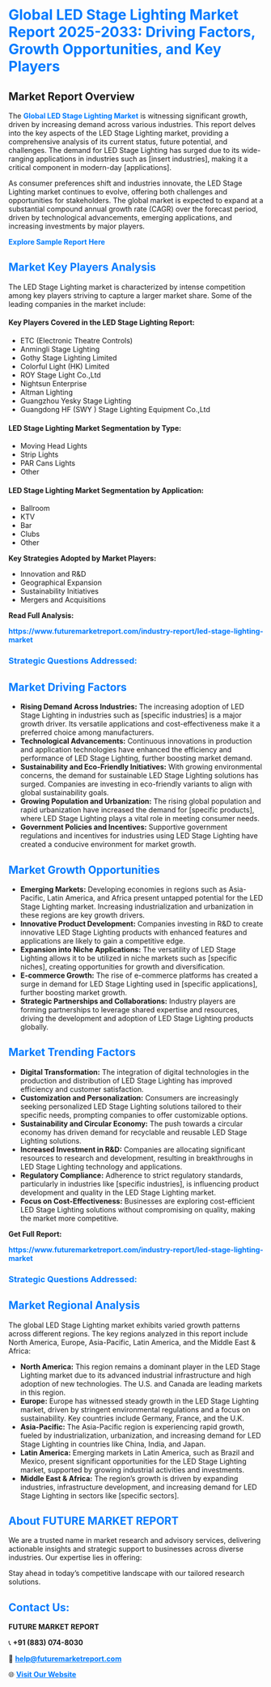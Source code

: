 <h1 style="color: #007BFF;">Global LED Stage Lighting Market Report 2025-2033: Driving Factors, Growth Opportunities, and Key Players</h1>

<section id="overview">
<h2>Market Report Overview</h2>
<p>The <a href="https://www.futuremarketreport.com/industry-report/led-stage-lighting-market" style="color: #007BFF; text-decoration: none;"><strong>Global LED Stage Lighting Market</strong></a> is witnessing significant growth, driven by increasing demand across various industries. This report delves into the key aspects of the LED Stage Lighting market, providing a comprehensive analysis of its current status, future potential, and challenges. The demand for LED Stage Lighting has surged due to its wide-ranging applications in industries such as [insert industries], making it a critical component in modern-day [applications].</p>
<p>As consumer preferences shift and industries innovate, the LED Stage Lighting market continues to evolve, offering both challenges and opportunities for stakeholders. The global market is expected to expand at a substantial compound annual growth rate (CAGR) over the forecast period, driven by technological advancements, emerging applications, and increasing investments by major players.</p>
</section>

<section id="overview">
<p><a href="https://www.futuremarketreport.com/request-sample/reportId=75372" style="color: #007BFF; text-decoration: none;"><strong>Explore Sample Report Here</strong></a></p>
</section>

<section id="key-players">
<h2 style="color: #007BFF;">Market Key Players Analysis</h2>
<p>The LED Stage Lighting market is characterized by intense competition among key players striving to capture a larger market share. Some of the leading companies in the market include:</p>
<h4>Key Players Covered in the LED Stage Lighting Report:</h4>
<ul><li>ETC (Electronic Theatre Controls)</li><li>Anmingli Stage Lighting</li><li>Gothy Stage Lighting Limited</li><li>Colorful Light (HK) Limited</li><li>ROY Stage Light Co.,Ltd</li><li>Nightsun Enterprise</li><li>Altman Lighting</li><li>Guangzhou Yesky Stage Lighting</li><li>Guangdong HF (SWY ) Stage Lighting Equipment Co.,Ltd</li></ul>
<h4>LED Stage Lighting Market Segmentation by Type:</h4>
<ul><li>Moving Head Lights</li><li>Strip Lights</li><li>PAR Cans Lights</li><li>Other</li></ul>

<h4>LED Stage Lighting Market Segmentation by Application:</h4>
<ul><li>Ballroom</li><li>KTV</li><li>Bar</li><li>Clubs</li><li>Other</li></ul>
<p><strong>Key Strategies Adopted by Market Players:</strong></p>
<ul>
<li>Innovation and R&D</li>
<li>Geographical Expansion</li>
<li>Sustainability Initiatives</li>
<li>Mergers and Acquisitions</li>
</ul>
</section>

<section>
<p><strong>Read Full Analysis: </strong></p><a href="https://www.futuremarketreport.com/industry-report/led-stage-lighting-market" style="color: #007BFF; text-decoration: none;"><strong>https://www.futuremarketreport.com/industry-report/led-stage-lighting-market</strong></a>
<h3 style="color: #007BFF;">Strategic Questions Addressed:</h3>
</section>

<section id="driving-factors">
<h2 style="color: #007BFF;">Market Driving Factors</h2>
<ul>
<li><strong>Rising Demand Across Industries:</strong> The increasing adoption of LED Stage Lighting in industries such as [specific industries] is a major growth driver. Its versatile applications and cost-effectiveness make it a preferred choice among manufacturers.</li>
<li><strong>Technological Advancements:</strong> Continuous innovations in production and application technologies have enhanced the efficiency and performance of LED Stage Lighting, further boosting market demand.</li>
<li><strong>Sustainability and Eco-Friendly Initiatives:</strong> With growing environmental concerns, the demand for sustainable LED Stage Lighting solutions has surged. Companies are investing in eco-friendly variants to align with global sustainability goals.</li>
<li><strong>Growing Population and Urbanization:</strong> The rising global population and rapid urbanization have increased the demand for [specific products], where LED Stage Lighting plays a vital role in meeting consumer needs.</li>
<li><strong>Government Policies and Incentives:</strong> Supportive government regulations and incentives for industries using LED Stage Lighting have created a conducive environment for market growth.</li>
</ul>
</section>

<section id="growth-opportunities">
<h2 style="color: #007BFF;">Market Growth Opportunities</h2>
<ul>
<li><strong>Emerging Markets:</strong> Developing economies in regions such as Asia-Pacific, Latin America, and Africa present untapped potential for the LED Stage Lighting market. Increasing industrialization and urbanization in these regions are key growth drivers.</li>
<li><strong>Innovative Product Development:</strong> Companies investing in R&D to create innovative LED Stage Lighting products with enhanced features and applications are likely to gain a competitive edge.</li>
<li><strong>Expansion into Niche Applications:</strong> The versatility of LED Stage Lighting allows it to be utilized in niche markets such as [specific niches], creating opportunities for growth and diversification.</li>
<li><strong>E-commerce Growth:</strong> The rise of e-commerce platforms has created a surge in demand for LED Stage Lighting used in [specific applications], further boosting market growth.</li>
<li><strong>Strategic Partnerships and Collaborations:</strong> Industry players are forming partnerships to leverage shared expertise and resources, driving the development and adoption of LED Stage Lighting products globally.</li>
</ul>
</section>

<section id="trending-factors">
<h2 style="color: #007BFF;">Market Trending Factors</h2>
<ul>
<li><strong>Digital Transformation:</strong> The integration of digital technologies in the production and distribution of LED Stage Lighting has improved efficiency and customer satisfaction.</li>
<li><strong>Customization and Personalization:</strong> Consumers are increasingly seeking personalized LED Stage Lighting solutions tailored to their specific needs, prompting companies to offer customizable options.</li>
<li><strong>Sustainability and Circular Economy:</strong> The push towards a circular economy has driven demand for recyclable and reusable LED Stage Lighting solutions.</li>
<li><strong>Increased Investment in R&D:</strong> Companies are allocating significant resources to research and development, resulting in breakthroughs in LED Stage Lighting technology and applications.</li>
<li><strong>Regulatory Compliance:</strong> Adherence to strict regulatory standards, particularly in industries like [specific industries], is influencing product development and quality in the LED Stage Lighting market.</li>
<li><strong>Focus on Cost-Effectiveness:</strong> Businesses are exploring cost-efficient LED Stage Lighting solutions without compromising on quality, making the market more competitive.</li>
</ul>
</section>

<section>
<p><strong>Get Full Report: </strong></p><a href="https://www.futuremarketreport.com/industry-report/led-stage-lighting-market" style="color: #007BFF; text-decoration: none;"><strong>https://www.futuremarketreport.com/industry-report/led-stage-lighting-market</strong></a>
<h3 style="color: #007BFF;">Strategic Questions Addressed:</h3>
</section>


<section id="regional-analysis">
<h2 style="color: #007BFF;">Market Regional Analysis</h2>
<p>The global LED Stage Lighting market exhibits varied growth patterns across different regions. The key regions analyzed in this report include North America, Europe, Asia-Pacific, Latin America, and the Middle East & Africa:</p>
<ul>
<li><strong>North America:</strong> This region remains a dominant player in the LED Stage Lighting market due to its advanced industrial infrastructure and high adoption of new technologies. The U.S. and Canada are leading markets in this region.</li>
<li><strong>Europe:</strong> Europe has witnessed steady growth in the LED Stage Lighting market, driven by stringent environmental regulations and a focus on sustainability. Key countries include Germany, France, and the U.K.</li>
<li><strong>Asia-Pacific:</strong> The Asia-Pacific region is experiencing rapid growth, fueled by industrialization, urbanization, and increasing demand for LED Stage Lighting in countries like China, India, and Japan.</li>
<li><strong>Latin America:</strong> Emerging markets in Latin America, such as Brazil and Mexico, present significant opportunities for the LED Stage Lighting market, supported by growing industrial activities and investments.</li>
<li><strong>Middle East & Africa:</strong> The region’s growth is driven by expanding industries, infrastructure development, and increasing demand for LED Stage Lighting in sectors like [specific sectors].</li>
</ul>
</section>

<footer>
<h2 style="color: #007BFF;">About FUTURE MARKET REPORT</h2>
<p>We are a trusted name in market research and advisory services, delivering actionable insights and strategic support to businesses across diverse industries. Our expertise lies in offering:</p>

<p>Stay ahead in today’s competitive landscape with our tailored research solutions.</p>

<h2 style="color: #007BFF;">Contact Us:</h2>
<p><strong>FUTURE MARKET REPORT</strong></p>
<p>📞 <strong>+91 (883) 074-8030</strong></p>
<p>📧 <strong><a href="mailto:help@futuremarketreport.com" style="color: #007BFF;">help@futuremarketreport.com</a></strong></p>
<p>🌐 <strong><a href="https://www.futuremarketreport.com/" style="color: #007BFF;">Visit Our Website</a></strong></p>
</footer>